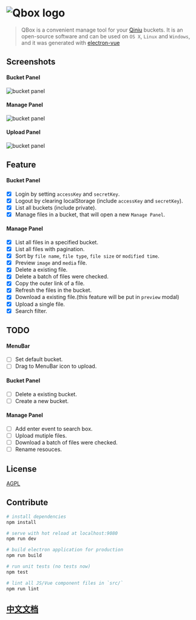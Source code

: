 
# ![Qbox logo](http://otwcctfiu.bkt.clouddn.com/logo-blue.png)


> QBox is a convenient manage tool for your [Qiniu](https://www.qiniu.com/) buckets. It is an open-source software and can be used on `OS X`, `Linux` and `Windows`, and it was generated with [electron-vue](https://github.com/SimulatedGREG/electron-vue)

## Screenshots

#### Bucket Panel

![bucket panel](http://otwcctfiu.bkt.clouddn.com/bucket-panel.png)

#### Manage Panel

![bucket panel](http://otwcctfiu.bkt.clouddn.com/manage-panel.png)

#### Upload Panel

![bucket panel](http://otwcctfiu.bkt.clouddn.com/upload-panel.png)

## Feature

#### Bucket Panel

- [x] Login by setting `accessKey` and `secretKey`.
- [x] Logout by clearing localStorage (include `accessKey` and `secretKey`).
- [x] List all buckets (include private).
- [x] Manage files in a bucket, that will open a new `Manage Panel`.

#### Manage Panel

- [x] List all files in a specified bucket.
- [x] List all files with pagination.
- [x] Sort by `file name`, `file type`, `file size` or `modified time`.
- [x] Preview `image` and `media` file.
- [x] Delete a existing file.
- [x] Delete a batch of files were checked.
- [x] Copy the outer link of a file.
- [x] Refresh the files in the bucket.
- [x] Download a existing file.(this feature will be put in `preview` modal)
- [x] Upload a single file. 
- [x] Search filter.

## TODO

#### MenuBar

- [ ] Set default bucket.
- [ ] Drag to MenuBar icon to upload.

#### Bucket Panel

- [ ] Delete a existing bucket.
- [ ] Create a new bucket.

#### Manage Panel

- [ ] Add enter event to search box.
- [ ] Upload mutiple files.
- [ ] Download a batch of files were checked.
- [ ] Rename resouces.

## License

[AGPL](https://github.com/LanceGin/QBox/blob/master/LICENSE)

## Contribute

``` bash
# install dependencies
npm install

# serve with hot reload at localhost:9080
npm run dev

# build electron application for production
npm run build

# run unit tests (no tests now)
npm test

# lint all JS/Vue component files in `src/`
npm run lint
```

## [中文文档](https://github.com/LanceGin/QBox/blob/master/README_zh.md)
